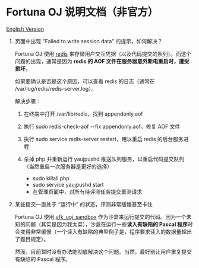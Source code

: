 # Fortuna OJ 说明文档（非官方）

[English Version](README.md)

1. 页面中出现 "Failed to write session data" 的提示，如何解决？

   Fortuna OJ 使用 [redis](https://github.com/antirez/redis) 来存储用户交互凭据（以及代码提交的队列）。而这个问题的出现，通常是因为 **redis 的 AOF 文件在服务器意外断电重启时，遭受损坏**。

   如果要确认是否是这个原因，可以查看 redis 的日志（通常在 /var/log/redis/redis-server.log）。

   解决步骤：

   1. 在终端中打开 /var/lib/redis，找到 appendonly.aof

   2. 执行 sudo redis-check-aof --fix appendonly.aof，修复 AOF 文件

   3. 执行 sudo service redis-server restart，用以重启 redis 的后台服务进程

   4. 杀掉 php 并重新运行 yaujpushd 推送队列服务，以重启代码提交队列（当然重启一次服务器是更好的选择）

      - sudo killall php
      - sudo service yaujpushd start
      - 在管理页面中，对所有待评测任务提交重测请求

2. 某些提交一直处于 “运行中” 的状态，评测非常缓慢甚至卡住

   Fortuna OJ 使用 [vfk_uoj_sandbox](https://github.com/roastduck/vfk_uoj_sandbox) 作为沙盒来运行提交的代码。因为一个未知的问题（其实是因为我太菜），沙盒在运行一些**读入有缺陷的 Pascal 程序**时会变得非常缓慢（一个读入有缺陷的典型例子是，程序要求读入的数据量超出了题目规定）。

   然而，目前暂时没有办法能彻底解决这个问题。当然，最好别让用户重复提交有缺陷的 Pascal 程序。

